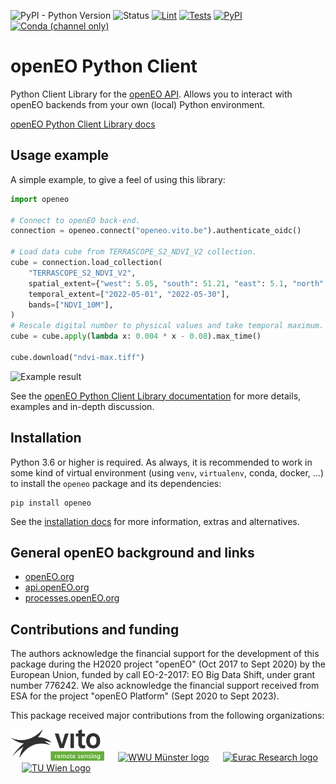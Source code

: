 
![PyPI - Python Version](https://img.shields.io/pypi/pyversions/openeo)
![Status](https://img.shields.io/pypi/status/openeo)
[![Lint](https://github.com/Open-EO/openeo-python-client/actions/workflows/lint.yml/badge.svg?branch=master)](https://github.com/Open-EO/openeo-python-client/actions/workflows/lint.yml)
[![Tests](https://github.com/Open-EO/openeo-python-client/actions/workflows/unittests.yml/badge.svg?branch=master)](https://github.com/Open-EO/openeo-python-client/actions/workflows/unittests.yml)
[![PyPI](https://img.shields.io/pypi/v/openeo)](https://pypi.org/project/openeo/)
[![Conda (channel only)](https://img.shields.io/conda/vn/conda-forge/openeo)](https://anaconda.org/conda-forge/openeo)


# openEO Python Client

Python Client Library for the [openEO API](https://github.com/Open-EO/openeo-api).
Allows you to interact with openEO backends from your own (local) Python environment.

[openEO Python Client Library docs](https://open-eo.github.io/openeo-python-client/)


## Usage example

A simple example, to give a feel of using this library:

```python
import openeo

# Connect to openEO back-end.
connection = openeo.connect("openeo.vito.be").authenticate_oidc()

# Load data cube from TERRASCOPE_S2_NDVI_V2 collection.
cube = connection.load_collection(
    "TERRASCOPE_S2_NDVI_V2",
    spatial_extent={"west": 5.05, "south": 51.21, "east": 5.1, "north": 51.23},
    temporal_extent=["2022-05-01", "2022-05-30"],
    bands=["NDVI_10M"],
)
# Rescale digital number to physical values and take temporal maximum.
cube = cube.apply(lambda x: 0.004 * x - 0.08).max_time()

cube.download("ndvi-max.tiff")
```

![Example result](https://raw.githubusercontent.com/Open-EO/openeo-python-client/master/docs/_static/images/welcome.png)


See the [openEO Python Client Library documentation](https://open-eo.github.io/openeo-python-client/) for more details,
examples and in-depth discussion.


## Installation

Python 3.6 or higher is required.
As always, it is recommended to work in some kind of virtual environment
(using `venv`, `virtualenv`, conda, docker, ...)
to install the `openeo` package and its dependencies:

    pip install openeo

See the [installation docs](https://open-eo.github.io/openeo-python-client/installation.html)
for more information, extras and alternatives.



## General openEO background and links

- [openEO.org](https://openeo.org/)
- [api.openEO.org](https://api.openeo.org/)
- [processes.openEO.org](https://processes.openeo.org/)


## Contributions and funding

The authors acknowledge the financial support for the development of this package
during the H2020 project "openEO" (Oct 2017 to Sept 2020) by the European Union, funded by call EO-2-2017: EO Big Data Shift, under grant number 776242.
We also acknowledge the financial support received from ESA for the project "openEO Platform" (Sept 2020 to Sept 2023).

This package received major contributions from the following organizations:

[<img src="https://raw.githubusercontent.com/Open-EO/openeo-python-client/master/docs/_static/images/vito-logo.png" alt="VITO Remote Sensing logo" title="VITO Remote Sensing" height="50">](https://remotesensing.vito.be/) &emsp;
[<img src="https://www.uni-muenster.de/imperia/md/images/allgemein/farbunabhaengig/wwu.svg" alt="WWU Münster logo" title="University of Münster" height="50">](https://www.uni-muenster.de/) &emsp;
[<img src="https://upload.wikimedia.org/wikipedia/commons/9/9b/Eurac_Research_-_logo.png" alt="Eurac Research logo" title="Eurac Research" height="50">](https://www.eurac.edu/) &emsp;
[<img src="https://upload.wikimedia.org/wikipedia/commons/e/e5/TU_Signet_CMYK.svg" alt="TU Wien Logo" title="Technische Universität Wien" height="50">](https://www.tuwien.at/) &emsp;
